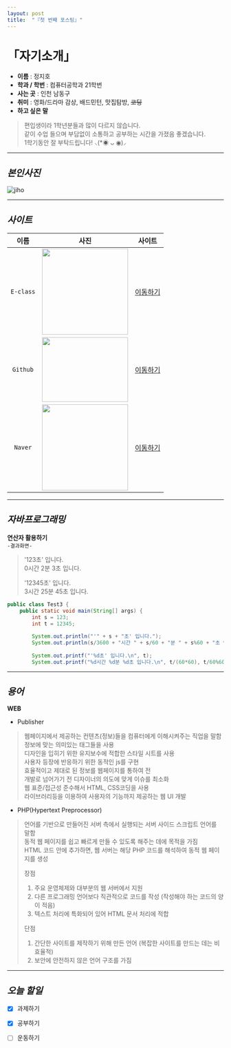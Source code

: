 ```yaml
---
layout: post
title:  "『첫 번째 포스팅』"
---
```

# 「자기소개」
<!-- Heading -->
<!-- Bullet list -->
<!-- Text attrivutes -->
<!-- Image -->
<!-- Link -->
<!-- Code -->
<!-- Click list -->



- **이름** : 정지호 
- **학과 / 학번** : 컴퓨터공학과 21학번 
- **사는 곳** : 인천 남동구
- **취미** : 영화/드라마 감상,  배드민턴,  맛집탐방,  ~~코딩~~
- **하고 싶은 말**
<!-- Quoto -->
  > 편입생이라 1학년분들과 많이 다르지 않습니다.     
  > 같이 수업 들으며 부담없이 소통하고 공부하는 시간을 가졌음 좋겠습니다.        
  > 1학기동안 잘 부탁드립니다! ⸜(*◉ ᴗ ◉)⸝    

***

## *본인사진*
![jiho](https://user-images.githubusercontent.com/127321491/226171178-bde24ccf-96aa-4eea-bc0f-1da226b0e7e1.jpg)

***

## *사이트*
<!-- Table -->





|이름|사진|사이트|
|:---:|:---:|:---:|
|`E-class`|<img src="https://user-images.githubusercontent.com/127321491/226171578-b91f9c4d-a733-4819-8a55-7763052877ea.jpg" width="200" height="200"/>|[이동하기](http://eclass.hansei.ac.kr/ilos/main/main_form.acl)|
|`Github`|<img src="https://user-images.githubusercontent.com/127321491/226171500-45af89bd-8fc3-43b7-bdd5-0d04ea825143.png" width="200" height="150"/>|[이동하기](https://github.com/)|
|`Naver`|<img src="https://user-images.githubusercontent.com/127321491/226171593-a33beba7-5680-4baf-84a5-152efb4f4715.jpg" width="200" height="200"/>|[이동하기](https://www.naver.com/)|

***

## *자바프로그래밍*
**연산자 활용하기**    
 `-결과화면-`    

> '123초' 입니다.  
> 0시간 2분 3초 입니다.
> 
> '12345초' 입니다.     
> 3시간 25분 45초 입니다.     

```java
public class Test3 {
	public static void main(String[] args) {
		int s = 123;
		int t = 12345;
		
		System.out.println("'" + s + "초' 입니다.");
		System.out.println(s/3600 + "시간 " + s/60 + "분 " + s%60 + "초 입니다.");
		
		System.out.printf("'%d초' 입니다.\n", t);
		System.out.printf("%d시간 %d분 %d초 입니다.\n", t/(60*60), t/60%60 ,t%60);      
```

***


## *용어*
**WEB**   

- Publisher
 > 웹페이지에서 제공하는 컨텐츠(정보)들을 컴퓨터에게 이해시켜주는 직업을 말함     
 > 정보에 맞는 의미있는 태그들을 사용       
 > 디자인을 입히기 위한 유지보수에 적합한 스타일 시트를 사용         
 > 사용자 등장에 반응하기 위한 동적인 js를 구현          
 > 효율적이고 제대로 된 정보를 웹페이지를 통하여 전     
 > 개발로 넘어가기 전 디자이너의 의도에 맞게 이슈를 최소화         
 > 웹 표준/접근성 준수해서 HTML, CSS코딩을 사용       
 > 라이브러리등을 이용하여 사용자의 기능까지 제공하는 웹 UI 개발    


- PHP(Hypertext Preprocessor)
 > 언어를 기반으로 만들어진 서버 측에서 실행되는 서버 사이드 스크립트 언어를 말함        
 >  동적 웹 페이지를 쉽고 빠르게 만들 수 있도록 해주는 데에 목적을 가짐      
 >  HTML 코드 안에 추가하면, 웹 서버는 해당 PHP 코드를 해석하여 동적 웹 페이지를 생성       
 >  
 >  장점
 >  1. 주요 운영체제와 대부분의 웹 서버에서 지원
 >  2. 다른 프로그래밍 언어보다 직관적으로 코드를 작성 (작성해야 하는 코드의 양이 적음)
 >  3. 텍스트 처리에 특화되어 있어 HTML 문서 처리에 적합
 >  
 >  단점
 >  1. 간단한 사이트를 제작하기 위해 만든 언어 (복잡한 사이트를 만드는 데는 비효율적)
 >  2. 보안에 안전하지 않은 언어 구조를 가짐



***

## *오늘 할일*
- [x] 과제하기
- [x] 공부하기
- [ ] 운동하기


